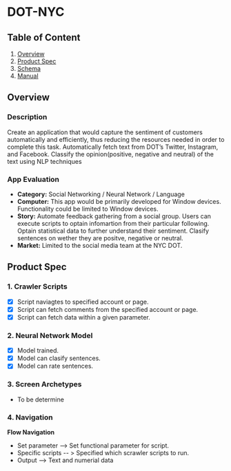 # DOT-NYC
## Table of Content
1. [Overview](#Overview)
2. [Product Spec](#Product-Spec)
3. [Schema](#Schema)
4. [Manual](#Manual)

## Overview
### Description
Create an application that would capture the sentiment of customers automatically and efficiently, thus reducing the resources needed in order to complete this task.
Automatically fetch text from DOT’s Twitter, Instagram, and Facebook. Classify the opinion(positive, negative and neutral) of the text using NLP techniques

### App Evaluation
- **Category:** Social Networking / Neural Network / Language
- **Computer:** This app would be primarily developed for Window devices. Functionality could be limited to Window devices.
- **Story:** Automate feedback gathering from a social group. Users can execute scripts to optain infomartion from their particular following. Optain statistical data to further understand their sentiment. Clasify sentences on wether they are positve, negative or neutral.
- **Market:** Limited to the social media team at the NYC DOT.

## Product Spec
### 1. Crawler Scripts

- [x] Script naviagtes to specified account or page.
- [x] Script can fetch comments from the specified account or page.
- [x] Script can fetch data within a given parameter.
 
 ### 2. Neural Network Model
 
 - [x] Model trained.
 - [x] Model can clasify sentences.
 - [x] Model can rate sentences.

### 3. Screen Archetypes

- To be determine

### 4. Navigation

**Flow Navigation**
* Set parameter --> Set functional parameter for script.
* Specific scripts -- > Specified which scrawler scripts to run.
* Output --> Text and numerial data

